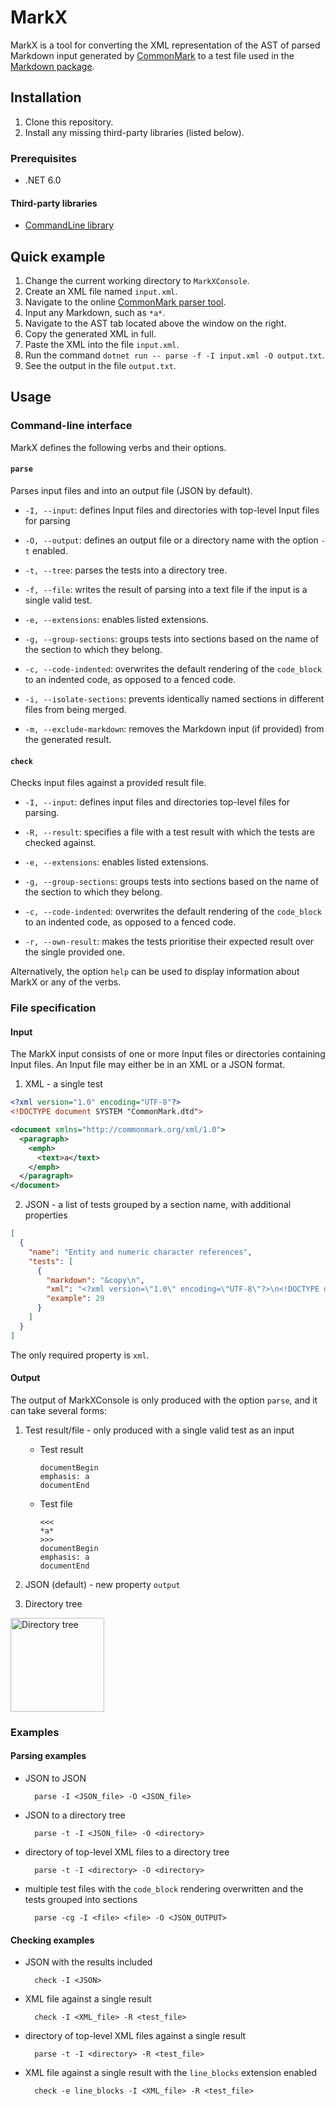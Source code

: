 # MarkX

MarkX is a tool for converting the XML representation of the AST of parsed Markdown input generated by [CommonMark](https://commonmark.org/) to a test file used in the [Markdown package](https://github.com/Witiko/markdown).

## Installation

1. Clone this repository.
2. Install any missing third-party libraries (listed below).

### Prerequisites

- .NET 6.0

#### Third-party libraries

- [CommandLine library](https://github.com/commandlineparser/commandline)

## Quick example

1. Change the current working directory to `MarkXConsole`.
2. Create an XML file named `input.xml`.
3. Navigate to the online [CommonMark parser tool](https://spec.commonmark.org/dingus/).
4. Input any Markdown, such as `*a*`.
5. Navigate to the AST tab located above the window on the right.
6. Copy the generated XML in full.
7. Paste the XML into the file `input.xml`.
8. Run the command `dotnet run -- parse -f -I input.xml -O output.txt`.
9. See the output in the file `output.txt`.

## Usage

### Command-line interface

MarkX defines the following verbs and their options.

#### `parse` 
Parses input files and into an output file (JSON by default).

- `-I, --input`: defines Input files and directories with top-level Input files for parsing

- `-O, --output`: defines an output file or a directory name with the option `-t` enabled.
- `-t, --tree`: parses the tests into a directory tree.
- `-f, --file`: writes the result of parsing into a text file if the input is a single valid test.
- `-e, --extensions`: enables listed extensions.
- `-g, --group-sections`: groups tests into sections based on the name of the section to which they belong.
- `-c, --code-indented`: overwrites the default rendering of the `code_block` to an indented code, as opposed to a fenced code.
- `-i, --isolate-sections`: prevents identically named sections in different files from being merged.
- `-m, --exclude-markdown`: removes the Markdown input (if provided) from the generated result.

#### `check`
Checks input files against a provided result file.

- `-I, --input`: defines input files and directories top-level files for parsing.

- `-R, --result`: specifies a file with a test result with which the tests are checked against.
- `-e, --extensions`: enables listed extensions.
- `-g, --group-sections`: groups tests into sections based on the name of the section to which they belong.
- `-c, --code-indented`: overwrites the default rendering of the `code_block` to an indented code, as opposed to a fenced code.
- `-r, --own-result`: makes the tests prioritise their expected result over the single provided one.

Alternatively, the option `help` can be used to display information about MarkX or any of the verbs.

### File specification

#### Input

The MarkX input consists of one or more Input files or directories containing Input files. An Input file may either be in an XML or a JSON format.

1. XML - a single test

``` xml
<?xml version="1.0" encoding="UTF-8"?>
<!DOCTYPE document SYSTEM "CommonMark.dtd">

<document xmlns="http://commonmark.org/xml/1.0">
  <paragraph>
    <emph>
      <text>a</text>
    </emph>
  </paragraph>
</document>
```

2. JSON - a list of tests grouped by a section name, with additional properties

``` JSON
[
  {
    "name": "Entity and numeric character references",
    "tests": [
      {
        "markdown": "&copy\n",
        "xml": "<?xml version=\"1.0\" encoding=\"UTF-8\"?>\n<!DOCTYPE document SYSTEM \"CommonMark.dtd\">\n\n<document xmlns=\"http://commonmark.org/xml/1.0\">\n  <paragraph>\n    <text>&amp;</text>\n    <text>copy</text>\n  </paragraph>\n</document>\n",
        "example": 29
      }
    ]
  }
]
```

The only required property is `xml`.

#### Output

The output of MarkXConsole is only produced with the option `parse`, and it can take several forms:

1. Test result/file - only produced with a single valid test as an input

    - Test result

        ```
        documentBegin
        emphasis: a
        documentEnd
        ```

    - Test file

        ```
        <<<
        *a*
        >>>
        documentBegin
        emphasis: a
        documentEnd
        ```
       

2. JSON (default) - new property `output`
3. Directory tree

<picture>
  <source media="(prefers-color-scheme: dark)" srcset="https://github.com/lostenderman/MarkX/assets/36799087/be6b4d65-5397-48ba-b703-504ab687e60a">
  <source media="(prefers-color-scheme: light)" srcset="https://github.com/lostenderman/MarkX/assets/36799087/590f5ef1-ced5-4cbe-a924-6e8ab4770bc5">
  <img alt="Directory tree" src="https://user-images.githubusercontent.com/25423296/163456779-a8556205-d0a5-45e2-ac17-42d089e3c3f8.png" width="150">
</picture>

### Examples

#### Parsing examples

- JSON to JSON

        parse -I <JSON_file> -O <JSON_file>

- JSON to a directory tree

        parse -t -I <JSON_file> -O <directory>

- directory of top-level XML files to a directory tree

        parse -t -I <directory> -O <directory>

- multiple test files with the `code_block` rendering overwritten and the tests grouped into sections

        parse -cg -I <file> <file> -O <JSON_OUTPUT>

#### Checking examples

- JSON with the results included

        check -I <JSON>

- XML file against a single result

        check -I <XML_file> -R <test_file>

- directory of top-level XML files against a single result

        parse -t -I <directory> -R <test_file>

- XML file against a single result with the `line_blocks` extension enabled

        check -e line_blocks -I <XML_file> -R <test_file>

